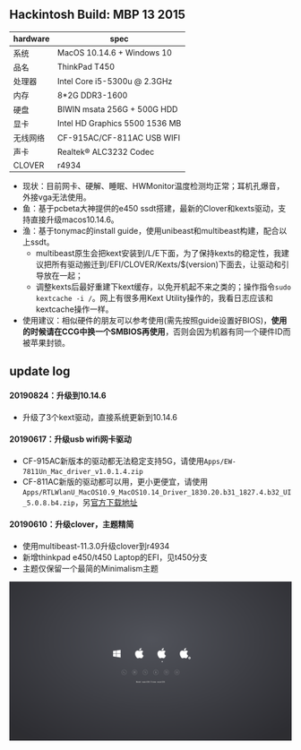 ## Hackintosh Build: MBP 13 2015

|hardware|spec|
|-|-|
|系统| MacOS 10.14.6 + Windows 10 |
|品名| ThinkPad T450 |
|处理器| Intel Core i5-5300u @ 2.3GHz |
|内存| 8*2G DDR3-1600 |
|硬盘| BIWIN msata 256G + 500G HDD |
|显卡| Intel HD Graphics 5500 1536 MB|
|无线网络| CF-915AC/CF-811AC USB WIFI |
|声卡| Realtek® ALC3232 Codec |
|CLOVER| r4934 |

- 现状：目前网卡、硬解、睡眠、HWMonitor温度检测均正常；耳机孔爆音，外接vga无法使用。
- 鱼：基于pcbeta大神提供的e450 ssdt搭建，最新的Clover和kexts驱动，支持直接升级macos10.14.6。
- 渔：基于tonymac的install guide，使用unibeast和multibeast构建，配合以上ssdt。
  - multibeast原生会把kext安装到/L/E下面，为了保持kexts的稳定性，我建议把所有驱动搬迁到/EFI/CLOVER/Kexts/$(version)下面去，让驱动和引导放在一起；
  - 调整kexts后最好重建下kext缓存，以免开机起不来之类的；操作指令`sudo kextcache -i /`。网上有很多用Kext Utility操作的，我看日志应该和kextcache操作一样。
- 使用建议：相似硬件的朋友可以参考使用(需先按照guide设置好BIOS)，**使用的时候请在CCG中换一个SMBIOS再使用**，否则会因为机器有同一个硬件ID而被苹果封锁。

## update log

#### 20190824：升级到10.14.6
  - 升级了3个kext驱动，直接系统更新到10.14.6

#### 20190617：升级usb wifi网卡驱动
  - CF-915AC新版本的驱动都无法稳定支持5G，请使用`Apps/EW-7811Un_Mac_driver_v1.0.1.4.zip`
  - CF-811AC新版的驱动都可以用，更小更便宜，请使用`Apps/RTLWlanU_MacOS10.9_MacOS10.14_Driver_1830.20.b31_1827.4.b32_UI_5.0.8.b4.zip`，另[官方下载地址](http://www.comfast.cn/index.php?m=content&c=index&a=show&catid=30&id=335)

#### 20190610：升级clover，主题精简
  - 使用multibeast-11.3.0升级clover到r4934
  - 新增thinkpad e450/t450 Laptop的EFI，见t450分支
  - 主题仅保留一个最简的Minimalism主题

![](EFI/CLOVER/themes/Minimalism/screenshot.png)